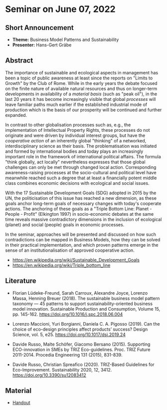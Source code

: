 # Seminar on June 07, 2022

## Short Announcement

* __Theme:__   Business Model Patterns and Sustainability
* __Presenter:__ Hans-Gert Gräbe

## Abstract

The importance of sustainable and ecological aspects in management has been a
topic of public awareness at least since the reports on "Limits to Growth" by
the Club of Rome. While in the early years the debate focused on the finite
nature of available natural resources and thus on longer-term developments in
availability of a _material basis_ (such as "peak oil"), in the last 20 years
it has become increasingly visible that global _processes_ will leave familiar
paths much earlier if the established industrial mode of production which is
the basis of our prosperity will be continued and further expanded.

In contrast to other globalisation processes such as, e.g., the implementation
of Intellectual Property Rights, these processes do not originate and were
driven by individual interest groups, but have the _cooperative action_ of an
inherently global "thinking" of a networked, interdisciplinary science as
their basis. The problematisation was initiated and formed by international
bodies and today plays an increasingly important role in the framework of
international political affairs. The formula "think globally, act locally"
nevertheless expresses that those global challenges can only be met through
changed local action. Corresponding awareness-raising processes at the
socio-cultural and political level have meanwhile reached such a degree that
at least a financially potent middle class combines economic decisions with
ecological and social issues.

With the 17 Sustainable Development Goals (SDG) adopted in 2015 by the UN, the
politicisation of this issue has reached a new dimension, as these goals
anchor long-term goals of necessary changes with today's cooperate actions.
The anchoring of these goals as a "Triple Bottom Line: Planet - People -
Profit" (Elkington 1997) in socio-economic debates at the same time reveals
massive contradictory dimensions in the inclusion of ecological (planet) and
social (people) goals in economic processes.

In the seminar, approaches will be presented and discussed on how such
contradictions can be mapped in Business Models, how they can be solved in
their practical implementation, and which proven patterns emerge in the sense
of an institutionalisation of approved cooperative action.

- <https://en.wikipedia.org/wiki/Sustainable_Development_Goals>
- <https://en.wikipedia.org/wiki/Triple_bottom_line>

## Literature

* Florian Lüdeke-Freund, Sarah Carroux, Alexandre Joyce, Lorenzo Massa,
  Henning Breuer (2018). The sustainable business model pattern taxonomy — 45
  patterns to support sustainability-oriented business model innovation.
  Sustainable Production and Consumption, Volume 15, pp. 145-162.
  <https://doi.org/10.1016/j.spc.2018.06.004>

* Lorenzo Maccioni, Yuri Borgianni, Daniela C. A. Pigosso (2019).  Can the
  choice of eco-design principles affect products’ success?  Design Science,
  vol. 5, e25.  <https://doi.org/10.1017/dsj.2019.24>

* Davide Russo, Malte Schöfer, Giacomo Bersano (2015).  Supporting
  ECO-innovation in SMEs by TRIZ Eco-guidelines. Proc. TRIZ Future 2011-2014.
  Procedia Engineering 131 (2015), 831-839.

* Davide Russo, Christian Spreafico (2020).  TRIZ-Based Guidelines for
  Eco-Improvement. Sustainability 2020, 12, 3412.
  <https://doi.org/10.3390/su12083412>

## Material

- [Handout](Handout.pdf)
